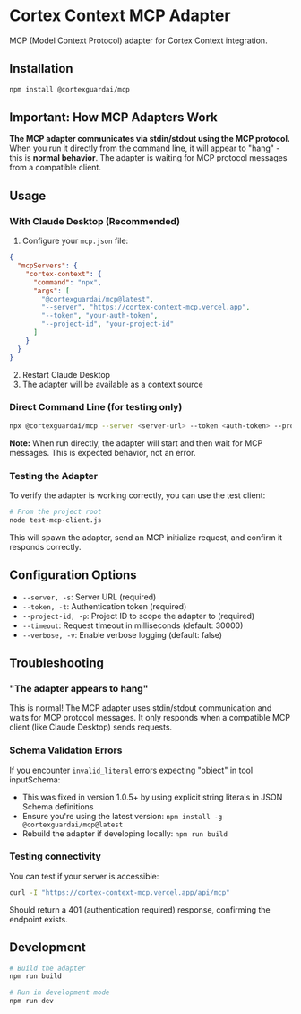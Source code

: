 # Cortex Context MCP Adapter

MCP (Model Context Protocol) adapter for Cortex Context integration.

## Installation

```bash
npm install @cortexguardai/mcp
```

## Important: How MCP Adapters Work

**The MCP adapter communicates via stdin/stdout using the MCP protocol.** When you run it directly from the command line, it will appear to "hang" - this is **normal behavior**. The adapter is waiting for MCP protocol messages from a compatible client.

## Usage

### With Claude Desktop (Recommended)

1. Configure your `mcp.json` file:
```json
{
  "mcpServers": {
    "cortex-context": {
      "command": "npx",
      "args": [
        "@cortexguardai/mcp@latest",
        "--server", "https://cortex-context-mcp.vercel.app",
        "--token", "your-auth-token",
        "--project-id", "your-project-id"
      ]
    }
  }
}
```

2. Restart Claude Desktop
3. The adapter will be available as a context source

### Direct Command Line (for testing only)

```bash
npx @cortexguardai/mcp --server <server-url> --token <auth-token> --project-id <project-id>
```

**Note:** When run directly, the adapter will start and then wait for MCP messages. This is expected behavior, not an error.

### Testing the Adapter

To verify the adapter is working correctly, you can use the test client:

```bash
# From the project root
node test-mcp-client.js
```

This will spawn the adapter, send an MCP initialize request, and confirm it responds correctly.

## Configuration Options

- `--server, -s`: Server URL (required)
- `--token, -t`: Authentication token (required) 
- `--project-id, -p`: Project ID to scope the adapter to (required)
- `--timeout`: Request timeout in milliseconds (default: 30000)
- `--verbose, -v`: Enable verbose logging (default: false)

## Troubleshooting

### "The adapter appears to hang"

This is normal! The MCP adapter uses stdin/stdout communication and waits for MCP protocol messages. It only responds when a compatible MCP client (like Claude Desktop) sends requests.

### Schema Validation Errors

If you encounter `invalid_literal` errors expecting "object" in tool inputSchema:
- This was fixed in version 1.0.5+ by using explicit string literals in JSON Schema definitions
- Ensure you're using the latest version: `npm install -g @cortexguardai/mcp@latest`
- Rebuild the adapter if developing locally: `npm run build`

### Testing connectivity

You can test if your server is accessible:

```bash
curl -I "https://cortex-context-mcp.vercel.app/api/mcp"
```

Should return a 401 (authentication required) response, confirming the endpoint exists.

## Development

```bash
# Build the adapter
npm run build

# Run in development mode
npm run dev
```